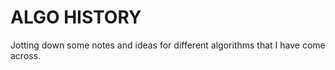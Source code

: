 # ALGO HISTORY

Jotting down some notes and ideas for different algorithms that I have come across.

